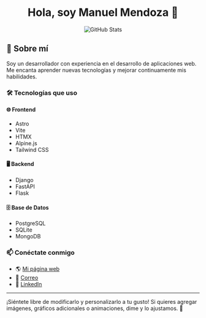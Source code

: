 <h1 align="center">Hola, soy Manuel Mendoza 👋</h1>

<p align="center">
  <img src="https://github-readme-stats.vercel.app/api?username=Manuel-Mendoza&show_icons=true&theme=radical" alt="GitHub Stats" />
</p>

## 🚀 Sobre mí  
Soy un desarrollador con experiencia en el desarrollo de aplicaciones web. Me encanta aprender nuevas tecnologías y mejorar continuamente mis habilidades.  

### 🛠 Tecnologías que uso  

#### 🌐 Frontend  
- Astro  
- Vite  
- HTMX  
- Alpine.js  
- Tailwind CSS  

#### 🖥 Backend  
- Django  
- FastAPI  
- Flask  

#### 🗄 Base de Datos  
- PostgreSQL  
- SQLite  
- MongoDB  

### 📫 Conéctate conmigo  
- 🌎 [Mi página web](https://github.com/Manuel-Mendoza)  
- 📧 [Correo](mailto:tuemail@example.com)  
- 💼 [LinkedIn](https://linkedin.com/in/manuel-mendoza)  

---

¡Siéntete libre de modificarlo y personalizarlo a tu gusto! Si quieres agregar imágenes, gráficos adicionales o animaciones, dime y lo ajustamos. 🚀
